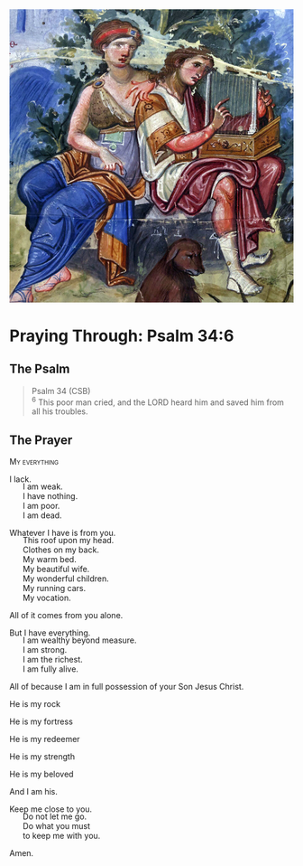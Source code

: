 <img class="intro-right" src="art-paris-psalter.jpg">

<style>
  li {list-style-type: none;}
  p + ul {
    margin-top: -18px;
}
</style>

# Praying Through: Psalm 34:6

## The Psalm

>Psalm 34 (CSB)  
><sup>6</sup> This poor man cried, and the LORD heard him and saved him from all his troubles. 

## The Prayer

<div style="font-variant: small-caps;">
My everything 
</div>

I lack.
* I am weak.
* I have nothing.
* I am poor.
* I am dead.

Whatever I have is from you.
* This roof upon my head.
* Clothes on my back.
* My warm bed.
* My beautiful wife.
* My wonderful children.
* My running cars.
* My vocation.

All of it comes from you alone.

But I have everything.
* I am wealthy beyond measure.
* I am strong.
* I am the richest.
* I am fully alive.

All of because I am in full possession of your Son Jesus Christ.

He is my rock

He is my fortress

He is my redeemer

He is my strength

He is my beloved

And I am his.

Keep me close to you.
* Do not let me go.
* Do what you must
* to keep me with you.

Amen.
